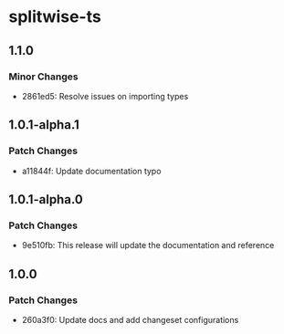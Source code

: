 # splitwise-ts

## 1.1.0

### Minor Changes

- 2861ed5: Resolve issues on importing types

## 1.0.1-alpha.1

### Patch Changes

- a11844f: Update documentation typo

## 1.0.1-alpha.0

### Patch Changes

- 9e510fb: This release will update the documentation and reference

## 1.0.0

### Patch Changes

- 260a3f0: Update docs and add changeset configurations
